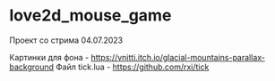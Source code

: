 # love2d_mouse_game
Проект со стрима 04.07.2023

Картинки для фона - https://vnitti.itch.io/glacial-mountains-parallax-background
Файл tick.lua - https://github.com/rxi/tick

